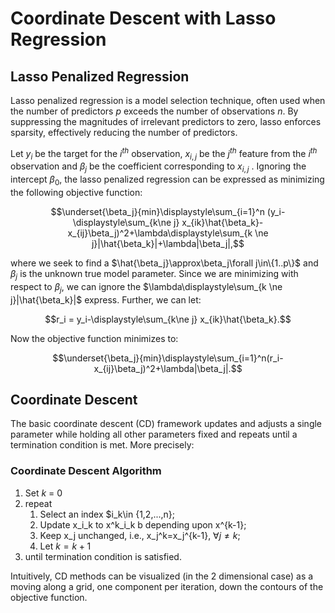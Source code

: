 # Coordinate Descent with Lasso Regression

## Lasso Penalized Regression

Lasso penalized regression is a model selection technique, often used when the number of predictors $p$ exceeds the number of observations $n$. By suppressing the magnitudes of irrelevant predictors to zero, lasso enforces sparsity, effectively reducing the number of predictors.

Let $y_i$ be the target for the $i^{th}$ observation, $x_{i,j}$ be the $j^{th}$ feature from the $i^{th}$ observation and $\beta_j$ be the coefficient corresponding to  $x_{i,j}$ . Ignoring the intercept $\beta_0$, the lasso penalized regression can be expressed as minimizing the following objective function:

$$\underset{\beta_j}{min}\displaystyle\sum_{i=1}^n (y_i-\displaystyle\sum_{k\ne j} x_{ik}\hat{\beta_k}-x_{ij}\beta_j)^2+\lambda\displaystyle\sum_{k \ne j}|\hat{\beta_k}|+\lambda|\beta_j|,$$

where we seek to find a $\hat{\beta_j}\approx\beta_j\forall j\in\{1..p\}$ and $\beta_j$ is the unknown true model parameter. Since we are minimizing with respect to $\beta_j$, we can ignore the $\lambda\displaystyle\sum_{k \ne j}|\hat{\beta_k}|$ express. Further, we can let:

$$r_i = y_i-\displaystyle\sum_{k\ne j} x_{ik}\hat{\beta_k}.$$

Now the objective function minimizes to:

$$\underset{\beta_j}{min}\displaystyle\sum_{i=1}^n(r_i-x_{ij}\beta_j)^2+\lambda|\beta_j|.$$

## Coordinate Descent

The basic coordinate descent (CD) framework updates and adjusts a single parameter while holding all other parameters fixed and repeats until a termination condition is met. More precisely:

### Coordinate Descent Algorithm

1. Set $k$ = 0
2. repeat
   1. Select an index $i_k\in \{1,2,...,n\};
   2. Update x_i_k to x^k_i_k b depending upon x^{k-1};
   3. Keep x_j unchanged, i.e., x_j^k=x_j^{k-1}, $\forall j\ne k$;
   4. Let $k=k+1$
3. until termination condition is satisfied.

Intuitively, CD methods can be visualized (in the 2 dimensional case) as a moving along a grid, one component per iteration, down the contours of the objective function.

